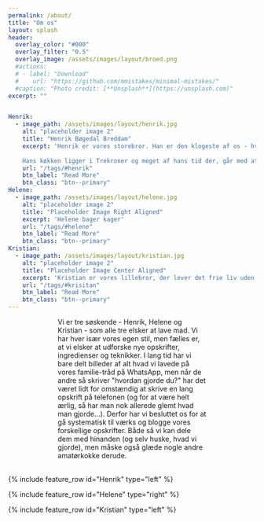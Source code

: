 ```yaml
---
permalink: /about/
title: "Om os"
layout: splash
header:
  overlay_color: "#000"
  overlay_filter: "0.5"
  overlay_image: /assets/images/layout/broed.png
  #actions:
  # - label: "Download"
  #    url: "https://github.com/mmistakes/minimal-mistakes/"
  #caption: "Photo credit: [**Unsplash**](https://unsplash.com)"
excerpt: ""


Henrik:
  - image_path: /assets/images/layout/henrik.jpg
    alt: "placeholder image 2"
    title: "Henrik Bøgedal Breddam"
    excerpt: 'Henrik er vores storebror. Han er den klogeste af os - hvis man spørger ham selv. Hvis du spørger hos andre, vil vi svare, at han rigtig nok er meget klog, men den klogeste? Arh... Han er tekniknørd og går grundigt til værks. Vores mor har altid sagt, at Henrik er ham, man beder om hjælp, hvis tingene skal gøres grundigt. Han hakker løg i ens stykker, skolder sine skærebrætter og vejer dejen til sine burgerboller af.
    
    Hans køkken ligger i Trekroner og meget af hans tid der, går med at lave skøn aftensmad og dej til alskens lækre ting. Henrik er mest velbevandret i det salte køkken.'
    url: "/tags/#henrik"
    btn_label: "Read More"
    btn_class: "btn--primary"
Helene:
  - image_path: /assets/images/layout/helene.jpg
    alt: "placeholder image 2"
    title: "Placeholder Image Right Aligned"
    excerpt: 'Helene bager kager'
    url: "/tags/#helene"
    btn_label: "Read More"
    btn_class: "btn--primary"
Kristian:
  - image_path: /assets/images/layout/kristian.jpg
    alt: "placeholder image 2"
    title: "Placeholder Image Center Aligned"
    excerpt: 'Kristian er vores lillebror, der lever det frie liv uden børn og har derfor oceaner af tid til at lave mad. Så når Krisitan skal lave en ret, læser han alt hvad der er skrevet på nettet om retten før han går igang. Blandt Kristians mesterværker kan nævnes pasta kogt i en pande og en humus med sygt meget hvidløg, der slet ikke smager af hvidløg. '
    url: "/tags/#krisitan"
    btn_label: "Read More"
    btn_class: "btn--primary"
---
```

<center>
<div style="width: 60%; text-align:left">
Vi er tre søskende - Henrik, Helene og Kristian - som alle tre elsker at lave mad. Vi har hver især vores egen stil, men fælles er, at vi elsker at udforske nye opskrifter, ingredienser og teknikker. I lang tid har vi bare delt billeder af alt hvad vi lavede på vores familie-tråd på WhatsApp, men når de andre så skriver "hvordan gjorde du?" har det været lidt for omstændig at skrive en lang opskrift på telefonen (og for at være helt ærlig, så har man nok allerede glemt hvad man gjorde...). Derfor har vi besluttet os for at gå systematisk til værks og blogge vores forskellige opskrifter. Både så vi kan dele dem med hinanden (og selv huske, hvad vi gjorde), men måske også glæde nogle andre amatørkokke derude.
</div>
</center>
<br>



{% include feature_row id="Henrik" type="left" %}

{% include feature_row id="Helene" type="right" %}

{% include feature_row id="Kristian" type="left" %}